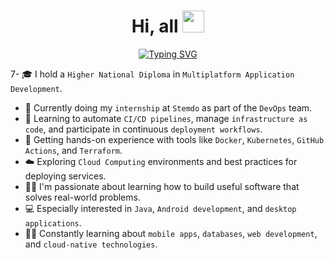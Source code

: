 <h1 align="center">
  <b>Hi, all</b>
  <img src="https://media.giphy.com/media/hvRJCLFzcasrR4ia7z/giphy.gif" width="35">
</h1>

<p align="center">
  <a href="https://git.io/typing-svg">
    <img src="https://readme-typing-svg.demolab.com?font=Fira+Code&pause=1000&color=18CBF7&background=10FFBE00&width=500&lines=Hey+there!!+I+am+Rub%C3%A9n+Jim%C3%A9nez!!" alt="Typing SVG" />
  </a>
</p>

7- :mortar_board: I hold a `Higher National Diploma` in `Multiplatform Application Development`.
- :briefcase: Currently doing my `internship` at `Stemdo` as part of the `DevOps` team.
- :wrench: Learning to automate `CI/CD pipelines`, manage `infrastructure as code`, and participate in continuous `deployment workflows`.
- :whale: Getting hands-on experience with tools like `Docker`, `Kubernetes`, `GitHub Actions`, and `Terraform`.
- :cloud: Exploring `Cloud Computing` environments and best practices for deploying services.
- :technologist: I'm passionate about learning how to build useful software that solves real-world problems.
- :computer: Especially interested in `Java`, `Android development`, and `desktop applications`.
- :student: Constantly learning about `mobile apps`, `databases`, `web development`, and `cloud-native technologies`.



 

